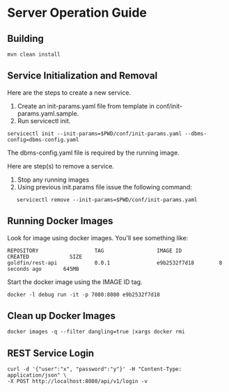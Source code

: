 # Server Operation Guide

## Building

```shell
mvn clean install
```

## Service Initialization and Removal 

Here are the steps to create a new service. 

1. Create an init-params.yaml file from template in conf/init-params.yaml.sample. 
1. Run servicectl init. 
```shell
servicectl init --init-params=$PWD/conf/init-params.yaml --dbms-config=dbms-config.yaml
```
The dbms-config.yaml file is required by the running image. 

Here are step(s) to remove a service. 

1. Stop any running images
1. Using previous init.params file issue the following command: 
```shell
   servicectl remove --init-params=$PWD/conf/init-params.yaml
```

## Running Docker Images

Look for image using docker images.  You'll see something like: 

```
REPOSITORY                  TAG                 IMAGE ID            CREATED             SIZE
goldfin/rest-api            0.0.1               e9b2532f7d18        8 seconds ago       645MB
```

Start the docker image using the IMAGE ID tag. 

```shell
docker -l debug run -it -p 7080:8080 e9b2532f7d18
```

## Clean up Docker Images

```shell
docker images -q --filter dangling=true |xargs docker rmi
```

## REST Service Login

```shell
curl -d '{"user":"x", "password":"y"}' -H "Content-Type: application/json" \
-X POST http://localhost:8080/api/v1/login -v
```
